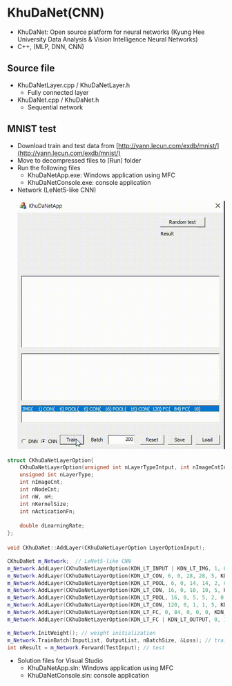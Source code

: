 # KhuDaNet(CNN)
* KhuDaNet: Open source platform for neural networks (Kyung Hee University Data Analysis & Vision Intelligence Neural Networks)
* C++, (MLP, DNN, CNN)

## Source file
* KhuDaNetLayer.cpp / KhuDaNetLayer.h
  + Fully connected layer
* KhuDaNet.cpp / KhuDaNet.h
  + Sequential network
  
## MNIST test
* Download train and test data from [http://yann.lecun.com/exdb/mnist/](http://yann.lecun.com/exdb/mnist/)
* Move to decompressed files to [Run] folder
* Run the following files
  + KhuDaNetApp.exe: Windows application using MFC
  + KhuDaNetConsole.exe: console application
* Network (LeNet5-like CNN)
<br><br> <img src="KhuDaNet(CNN).gif"></img>  
  
``` C++
struct CKhuDaNetLayerOption{
	CKhuDaNetLayerOption(unsigned int nLayerTypeIntput, int nImageCntInput, int nNodeCntIput, int nWidthInput, int nHeightInput, int nKernelSizeInput, int nActicationFnInput, double dLearningRateInput);
	unsigned int nLayerType;
	int nImageCnt;
	int nNodeCnt;
	int nW, nH;
	int nKernelSize;
	int nActicationFn;

	double dLearningRate;
};

void CKhuDaNet::AddLayer(CKhuDaNetLayerOption LayerOptionInput);
``` 

``` C++
CKhuDaNet m_Network;  // LeNet5-like CNN
m_Network.AddLayer(CKhuDaNetLayerOption(KDN_LT_INPUT | KDN_LT_IMG, 1, 0, 32, 32, 0, 0, 0.15));
m_Network.AddLayer(CKhuDaNetLayerOption(KDN_LT_CON, 6, 0, 28, 28, 5, KDN_AF_RELU, 0.15));
m_Network.AddLayer(CKhuDaNetLayerOption(KDN_LT_POOL, 6, 0, 14, 14, 2, 0, 0.5));
m_Network.AddLayer(CKhuDaNetLayerOption(KDN_LT_CON, 16, 0, 10, 10, 5, KDN_AF_RELU, 0.15));
m_Network.AddLayer(CKhuDaNetLayerOption(KDN_LT_POOL, 16, 0, 5, 5, 2, 0, 0.5));
m_Network.AddLayer(CKhuDaNetLayerOption(KDN_LT_CON, 120, 0, 1, 1, 5, KDN_AF_RELU, 0.15));
m_Network.AddLayer(CKhuDaNetLayerOption(KDN_LT_FC, 0, 84, 0, 0, 0, KDN_AF_RELU, 0.15));
m_Network.AddLayer(CKhuDaNetLayerOption(KDN_LT_FC | KDN_LT_OUTPUT, 0, 10, 0, 0, 0, KDN_AF_SOFTMAX, 0.15));
```

``` C++
m_Network.InitWeight(); // weight initialization
m_Network.TrainBatch(InputList, OutputList, nBatchSize, &Loss); // training
int nResult = m_Network.Forward(TestInput); // test
```

* Solution files for Visual Studio
  + KhuDaNetApp.sln: Windows application using MFC
  + KhuDaNetConsole.sln: console application

